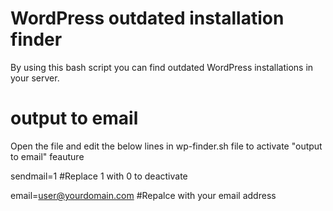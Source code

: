 # WordPress outdated installation finder
By using this bash script you can find outdated WordPress installations in your server. 

# output to email
Open the file and edit the below lines in wp-finder.sh file to activate "output to email" feauture

sendmail=1   #Replace 1 with 0 to deactivate

email=user@yourdomain.com  #Repalce with your email address
